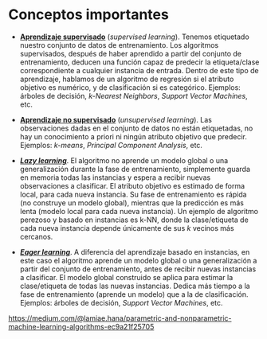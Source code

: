 # **Conceptos importantes**

- [**Aprendizaje supervisado**](https://en.wikipedia.org/wiki/Supervised_learning) (_supervised learning_). Tenemos etiquetado nuestro conjunto de datos de entrenamiento. Los algoritmos supervisados, después de haber aprendido a partir del conjunto de entrenamiento, deducen una función capaz de predecir la etiqueta/clase correspondiente a cualquier instancia de entrada. Dentro de este tipo de aprendizaje, hablamos de un algoritmo de regresión si el atributo objetivo es numérico, y de clasificación si es categórico. Ejemplos: árboles de decisión, _k-Nearest Neighbors_, _Support Vector Machines_, etc. 

- [**Aprendizaje no supervisado**](https://en.wikipedia.org/wiki/Unsupervised_learning) (_unsupervised learning_). Las observaciones dadas en el conjunto de datos no están etiquetadas, no hay un conocimiento a priori ni ningún atributo objetivo que predecir. Ejemplos: _k-means_, _Principal Component Analysis_, etc. 

- [**_Lazy learning_**](https://en.wikipedia.org/wiki/Lazy_learning). El algoritmo no aprende un modelo global o una generalización durante la fase de entrenamiento, simplemente guarda en memoria todas las instancias y espera a recibir nuevas observaciones a clasificar. El atributo objetivo es estimado de forma local, para cada nueva instancia. Su fase de entrenamiento es rápida (no construye un modelo global), mientras que la predicción es más lenta (modelo local para cada nueva instancia). Un ejemplo de algoritmo perezoso y basado en instancias es k-NN, donde la clase/etiqueta de cada nueva instancia depende únicamente de sus _k_ vecinos más cercanos.

- [**_Eager learning_**](https://en.wikipedia.org/wiki/Eager_learning). A diferencia del aprendizaje basado en instancias, en este caso el algoritmo aprende un modelo global o una generalización a partir del conjunto de entrenamiento, antes de recibir nuevas instancias a clasificar. El modelo global construido se aplica para estimar la clase/etiqueta de todas las nuevas instancias. Dedica más tiempo a la fase de entrenamiento (aprende un modelo) que a la de clasificación. Ejemplos: árboles de decisión, _Support Vector Machines_, etc.


https://medium.com/@lamiae.hana/parametric-and-nonparametric-machine-learning-algorithms-ec9a21f25705
